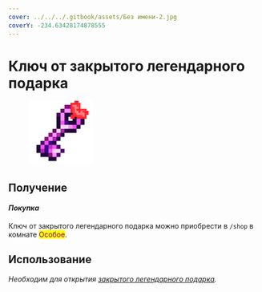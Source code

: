 ```yaml
---
cover: ../../../.gitbook/assets/Без имени-2.jpg
coverY: -234.63428174878555
---
```


# Ключ от закрытого легендарного подарка

<figure><img src="../../../.gitbook/assets/legendary_key_128.png" alt=""><figcaption></figcaption></figure>

## Получение

#### _Покупка_

Ключ от закрытого легендарного подарка можно приобрести в `/shop` в комнате <mark style="color:purple;">Особое</mark>.

## Использование

_Необходим для открытия_ [_закрытого легендарного подарка_](legendary\_key.md)_._

